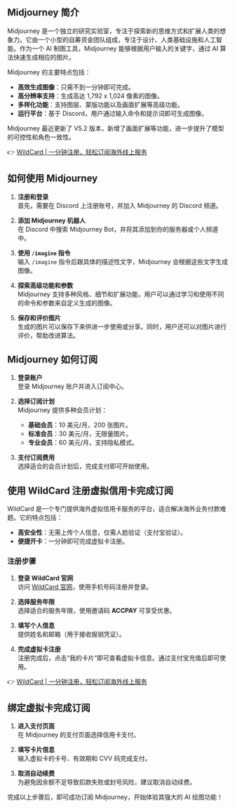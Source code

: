 ## Midjourney 简介

Midjourney 是一个独立的研究实验室，专注于探索新的思维方式和扩展人类的想象力。它由一个小型的自筹资金团队组成，专注于设计、人类基础设施和人工智能。作为一个 AI 制图工具，Midjourney 能够根据用户输入的关键字，通过 AI 算法快速生成相应的图片。

Midjourney 的主要特点包括：
- **高效生成图像**：只需不到一分钟即可完成。
- **高分辨率支持**：生成高达 1,792 x 1,024 像素的图像。
- **多样化功能**：支持图层、蒙版功能以及画面扩展等高级功能。
- **运行平台**：基于 Discord，用户通过输入命令和提示词即可生成图像。

Midjourney 最近更新了 V5.2 版本，新增了画面扩展等功能，进一步提升了模型的可控性和角色一致性。

👉 [WildCard | 一分钟注册，轻松订阅海外线上服务](https://bit.ly/bewildcard)

## 如何使用 Midjourney

1. **注册和登录**  
   首先，需要在 Discord 上注册账号，并加入 Midjourney 的 Discord 频道。

2. **添加 Midjourney 机器人**  
   在 Discord 中搜索 Midjourney Bot，并将其添加到你的服务器或个人频道中。

3. **使用 `/imagine` 指令**  
   输入 `/imagine` 指令后跟具体的描述性文字，Midjourney 会根据这些文字生成图像。

4. **探索高级功能和参数**  
   Midjourney 支持多种风格、细节和扩展功能，用户可以通过学习和使用不同的命令和参数来自定义生成的图像。

5. **保存和评价图片**  
   生成的图片可以保存下来供进一步使用或分享。同时，用户还可以对图片进行评价，帮助改进算法。

## Midjourney 如何订阅

1. **登录账户**  
   登录 Midjourney 账户并进入订阅中心。

2. **选择订阅计划**  
   Midjourney 提供多种会员计划：
   - **基础会员**：10 美元/月，200 张图片。
   - **标准会员**：30 美元/月，无限量图片。
   - **专业会员**：60 美元/月，支持隐私模式。

3. **支付订阅费用**  
   选择适合的会员计划后，完成支付即可开始使用。

## 使用 WildCard 注册虚拟信用卡完成订阅

WildCard 是一个专门提供海外虚拟信用卡服务的平台，适合解决海外业务付款难题。它的特点包括：
- **高安全性**：无需上传个人信息，仅需人脸验证（支付宝验证）。
- **便捷开卡**：一分钟即可完成虚拟卡注册。

### 注册步骤

1. **登录 WildCard 官网**  
   访问 [WildCard 官网](https://bit.ly/bewildcard)，使用手机号码注册并登录。

2. **选择服务年限**  
   选择适合的服务年限，使用邀请码 **ACCPAY** 可享受优惠。

3. **填写个人信息**  
   提供姓名和邮箱（用于接收报销凭证）。

4. **完成虚拟卡注册**  
   注册完成后，点击“我的卡片”即可查看虚拟卡信息。通过支付宝充值后即可使用。

👉 [WildCard | 一分钟注册，轻松订阅海外线上服务](https://bit.ly/bewildcard)

## 绑定虚拟卡完成订阅

1. **进入支付页面**  
   在 Midjourney 的支付页面选择信用卡支付。

2. **填写卡片信息**  
   输入虚拟卡的卡号、有效期和 CVV 码完成支付。

3. **取消自动续费**  
   为避免因余额不足导致扣款失败或封号风险，建议取消自动续费。

完成以上步骤后，即可成功订阅 Midjourney，开始体验其强大的 AI 绘图功能！